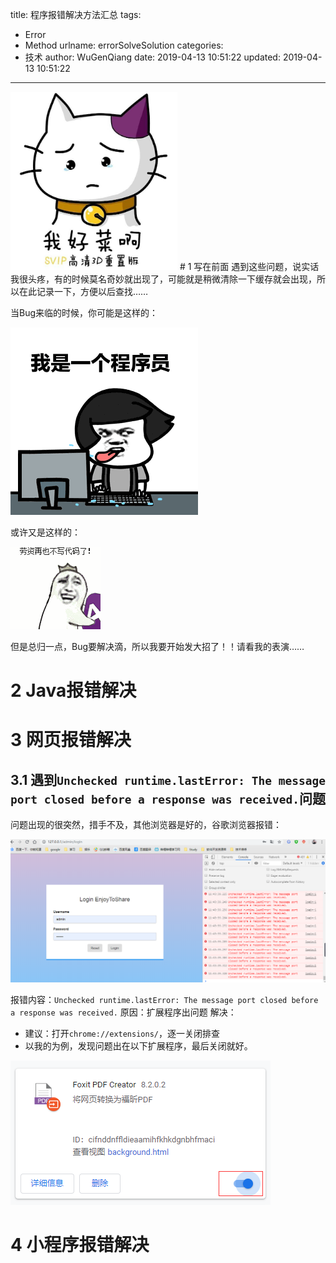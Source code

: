 title: 程序报错解决方法汇总
tags:
  - Error
  - Method
urlname: errorSolveSolution
categories:
  - 技术
author: WuGenQiang
date: 2019-04-13 10:51:22
updated: 2019-04-13 10:51:22
---
<img width="267px" alt="呆萌的程序员" src="https://raw.githubusercontent.com/wugenqiang/PictureBed/master/pictures/069(2).jpg"/>
# 1 写在前面
遇到这些问题，说实话我很头疼，有的时候莫名奇妙就出现了，可能就是稍微清除一下缓存就会出现，所以在此记录一下，方便以后查找……

<!--more-->

当Bug来临的时候，你可能是这样的：

![](https://raw.githubusercontent.com/wugenqiang/PictureBed/master/pictures/070.gif)

或许又是这样的：

![](https://raw.githubusercontent.com/wugenqiang/PictureBed/master/pictures/071.gif)

但是总归一点，Bug要解决滴，所以我要开始发大招了！！请看我的表演……
# 2 Java报错解决

# 3 网页报错解决
## 3.1 遇到`Unchecked runtime.lastError: The message port closed before a response was received.`问题
问题出现的很突然，措手不及，其他浏览器是好的，谷歌浏览器报错：

![](https://raw.githubusercontent.com/wugenqiang/PictureBed/master/pictures/20190413114352.png)

报错内容：`Unchecked runtime.lastError: The message port closed before a response was received.`
原因：扩展程序出问题
解决：
* 建议：打开`chrome://extensions/`，逐一关闭排查
* 以我的为例，发现问题出在以下扩展程序，最后关闭就好。

![](https://raw.githubusercontent.com/wugenqiang/PictureBed/master/pictures/20190413120310.png)

# 4 小程序报错解决